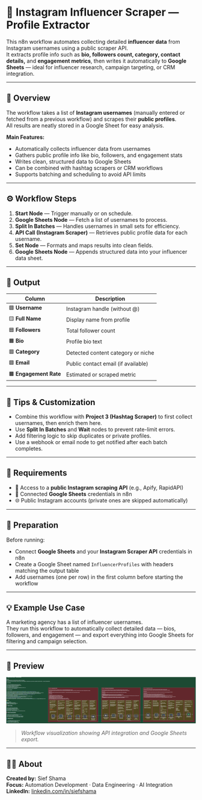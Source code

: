 # 💼 **Instagram Influencer Scraper — Profile Extractor**

This n8n workflow automates collecting detailed **influencer data** from Instagram usernames using a public scraper API.  
It extracts profile info such as **bio, followers count, category, contact details,** and **engagement metrics**, then writes it automatically to **Google Sheets** — ideal for influencer research, campaign targeting, or CRM integration.

---

## 🚀 **Overview**

The workflow takes a list of **Instagram usernames** (manually entered or fetched from a previous workflow) and scrapes their **public profiles**.  
All results are neatly stored in a Google Sheet for easy analysis.

**Main Features:**
- Automatically collects influencer data from usernames  
- Gathers public profile info like bio, followers, and engagement stats  
- Writes clean, structured data to Google Sheets  
- Can be combined with hashtag scrapers or CRM workflows  
- Supports batching and scheduling to avoid API limits  

---

## ⚙️ **Workflow Steps**

1. **Start Node** — Trigger manually or on schedule.  
2. **Google Sheets Node** — Fetch a list of usernames to process.  
3. **Split In Batches** — Handles usernames in small sets for efficiency.  
4. **API Call (Instagram Scraper)** — Retrieves public profile data for each username.  
5. **Set Node** — Formats and maps results into clean fields.  
6. **Google Sheets Node** — Appends structured data into your influencer data sheet.  

---

## 🧩 **Output**

| Column | Description |
|--------|--------------|
| 🟩 **Username** | Instagram handle (without @) |
| 🟨 **Full Name** | Display name from profile |
| 🟦 **Followers** | Total follower count |
| 🟧 **Bio** | Profile bio text |
| 🟥 **Category** | Detected content category or niche |
| 🟪 **Email** | Public contact email (if available) |
| 🟫 **Engagement Rate** | Estimated or scraped metric |

---

## 🧠 **Tips & Customization**

- Combine this workflow with **Project 3 (Hashtag Scraper)** to first collect usernames, then enrich them here.  
- Use **Split In Batches** and **Wait** nodes to prevent rate-limit errors.  
- Add filtering logic to skip duplicates or private profiles.  
- Use a webhook or email node to get notified after each batch completes.  

---

## 🪪 **Requirements**

- 🔑 Access to a **public Instagram scraping API** (e.g., Apify, RapidAPI)  
- 📄 Connected **Google Sheets** credentials in n8n  
- 🌐 Public Instagram accounts (private ones are skipped automatically)  

---

## 🧰 **Preparation**

Before running:
- Connect **Google Sheets** and your **Instagram Scraper API** credentials in n8n  
- Create a Google Sheet named `InfluencerProfiles` with headers matching the output table  
- Add usernames (one per row) in the first column before starting the workflow  

---

## 💡 **Example Use Case**

A marketing agency has a list of influencer usernames.  
They run this workflow to automatically collect detailed data — bios, followers, and engagement — and export everything into Google Sheets for filtering and campaign selection.

---

## 📸 **Preview**

<p align="center">
  <img src="../assets/instagram-influencer-scraper-workflow.png" alt="Instagram Influencer Scraper Workflow" width="800">
</p>

> *Workflow visualization showing API integration and Google Sheets export.*

---

## 👨‍💼 **About**

**Created by:** Sief Shama  
**Focus:** Automation Development · Data Engineering · AI Integration  
**LinkedIn:** [linkedin.com/in/siefshama](https://www.linkedin.com/in/siefshama/)
